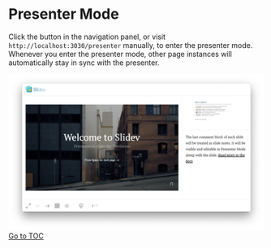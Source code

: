 # Presenter Mode

Click the <carbon-user-speaker class="inline-icon-btn"/> button in the navigation panel, or visit `http://localhost:3030/presenter` manually, to enter the presenter mode. Whenever you enter the presenter mode, other page instances will automatically stay in sync with the presenter.

![](../public/presenter-mode.png)
<span style='float: footnote;'><a href="../index.html#toc">Go to TOC</a></span>

